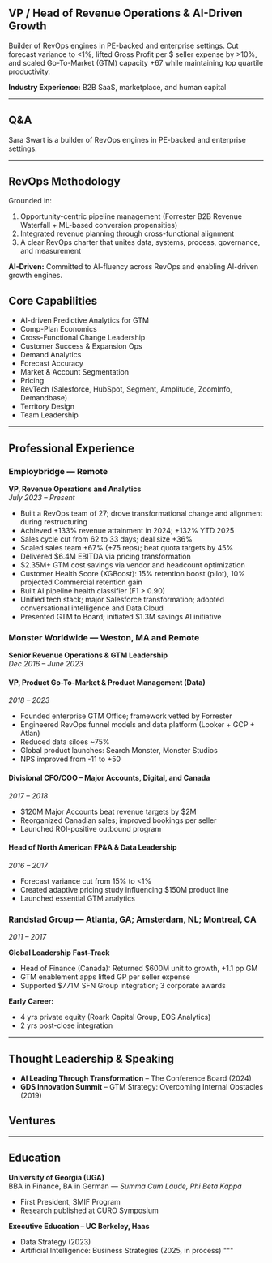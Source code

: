 ## VP / Head of Revenue Operations & AI-Driven Growth

Builder of RevOps engines in PE-backed and enterprise settings. Cut forecast variance to <1%, lifted Gross Profit per $ seller expense by >10%, and scaled Go-To-Market (GTM) capacity +67 while maintaining top quartile productivity.

**Industry Experience:** B2B SaaS, marketplace, and human capital

---

## Q&A

Sara Swart is a builder of RevOps engines in PE-backed and enterprise settings.

---

## RevOps Methodology

Grounded in:
1. Opportunity-centric pipeline management (Forrester B2B Revenue Waterfall + ML-based conversion propensities)
2. Integrated revenue planning through cross-functional alignment
3. A clear RevOps charter that unites data, systems, process, governance, and measurement

**AI-Driven:** Committed to AI-fluency across RevOps and enabling AI-driven growth engines.

## Core Capabilities

- AI-driven Predictive Analytics for GTM
- Comp-Plan Economics
- Cross-Functional Change Leadership
- Customer Success & Expansion Ops
- Demand Analytics
- Forecast Accuracy
- Market & Account Segmentation
- Pricing
- RevTech (Salesforce, HubSpot, Segment, Amplitude, ZoomInfo, Demandbase)
- Territory Design
- Team Leadership

---

## Professional Experience

### Employbridge — Remote  
**VP, Revenue Operations and Analytics**  
*July 2023 – Present*

- Built a RevOps team of 27; drove transformational change and alignment during restructuring
- Achieved +133% revenue attainment in 2024; +132% YTD 2025
- Sales cycle cut from 62 to 33 days; deal size +36%
- Scaled sales team +67% (+75 reps); beat quota targets by 45%
- Delivered $6.4M EBITDA via pricing transformation
- $2.35M+ GTM cost savings via vendor and headcount optimization
- Customer Health Score (XGBoost): 15% retention boost (pilot), 10% projected Commercial retention gain
- Built AI pipeline health classifier (F1 > 0.90)
- Unified tech stack; major Salesforce transformation; adopted conversational intelligence and Data Cloud
- Presented GTM to Board; initiated $1.3M savings AI initiative

### Monster Worldwide — Weston, MA and Remote

**Senior Revenue Operations & GTM Leadership**  
*Dec 2016 – June 2023*

#### VP, Product Go-To-Market & Product Management (Data)  
*2018 – 2023*

- Founded enterprise GTM Office; framework vetted by Forrester
- Engineered RevOps funnel models and data platform (Looker + GCP + Atlan)
- Reduced data siloes ~75%
- Global product launches: Search Monster, Monster Studios
- NPS improved from -11 to +50

#### Divisional CFO/COO – Major Accounts, Digital, and Canada  
*2017 – 2018*

- $120M Major Accounts beat revenue targets by $2M
- Reorganized Canadian sales; improved bookings per seller
- Launched ROI-positive outbound program

#### Head of North American FP&A & Data Leadership  
*2016 – 2017*

- Forecast variance cut from 15% to <1%
- Created adaptive pricing study influencing $150M product line
- Launched essential GTM analytics

### Randstad Group — Atlanta, GA; Amsterdam, NL; Montreal, CA  
*2011 – 2017*

**Global Leadership Fast-Track**

- Head of Finance (Canada): Returned $600M unit to growth, +1.1 pp GM
- GTM enablement apps lifted GP per seller expense
- Supported $771M SFN Group integration; 3 corporate awards

**Early Career:**  
- 4 yrs private equity (Roark Capital Group, EOS Analytics)
- 2 yrs post-close integration

---

## Thought Leadership & Speaking

- **AI Leading Through Transformation** – The Conference Board (2024)
- **GDS Innovation Summit** – GTM Strategy: Overcoming Internal Obstacles (2019)

## Ventures



---

## Education

**University of Georgia (UGA)**  
BBA in Finance, BA in German — *Summa Cum Laude, Phi Beta Kappa*  
- First President, SMIF Program  
- Research published at CURO Symposium

**Executive Education – UC Berkeley, Haas**  
- Data Strategy (2023)  
- Artificial Intelligence: Business Strategies (2025, in process)
"""